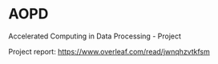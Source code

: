 # AOPD
Accelerated Computing in Data Processing - Project

Project report: <https://www.overleaf.com/read/jwnqhzvtkfsm>

